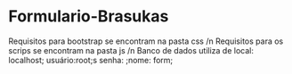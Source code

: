 # Formulario-Brasukas
Requisitos para bootstrap se encontram na pasta css /n
Requisitos para os scrips se encontram na pasta js /n
Banco de dados utiliza de local: localhost; usuário:root;s senha: ;nome: form;
